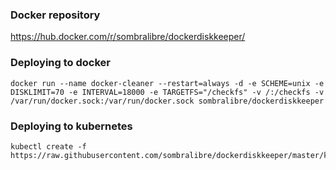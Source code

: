 
### Docker repository
https://hub.docker.com/r/sombralibre/dockerdiskkeeper/

### Deploying to docker
```
docker run --name docker-cleaner --restart=always -d -e SCHEME=unix -e DISKLIMIT=70 -e INTERVAL=18000 -e TARGETFS="/checkfs" -v /:/checkfs -v /var/run/docker.sock:/var/run/docker.sock sombralibre/dockerdiskkeeper
```

### Deploying to kubernetes
```
kubectl create -f https://raw.githubusercontent.com/sombralibre/dockerdiskkeeper/master/kubernetes/DaemonSet.yaml
```
